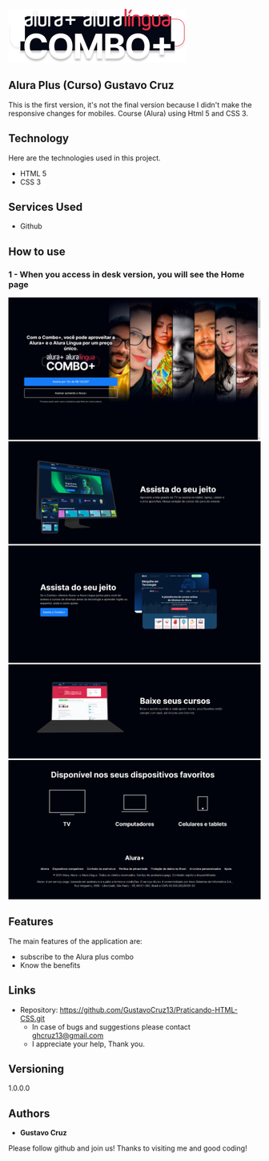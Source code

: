 ![Logo of the project](https://github.com/GustavoCruz13/Praticando-HTML-CSS/blob/master/img/Combo.png)


## Alura Plus (Curso) Gustavo Cruz
This is the first version, it's not the final version because I didn't make the responsive changes for mobiles. Course (Alura) using Html 5 and CSS 3.


## Technology 

Here are the technologies used in this project.

* HTML 5
* CSS 3


## Services Used

* Github

## How to use

### 1 - When you access in desk version, you will see the Home page 

![Homepage image](https://github.com/GustavoCruz13/Praticando-HTML-CSS/blob/master/img/home1.png)
![](https://github.com/GustavoCruz13/Praticando-HTML-CSS/blob/master/img/home2.png)
![](https://github.com/GustavoCruz13/Praticando-HTML-CSS/blob/master/img/home3.png)
![](https://github.com/GustavoCruz13/Praticando-HTML-CSS/blob/master/img/home4.png)
![](https://github.com/GustavoCruz13/Praticando-HTML-CSS/blob/master/img/home5.png)

## Features

The main features of the application are:
 - subscribe to the Alura plus combo
 - Know the benefits


## Links
  - Repository: https://github.com/GustavoCruz13/Praticando-HTML-CSS.git
    - In case of bugs and suggestions please contact ghcruz13@gmail.com 
    - I appreciate your help, Thank you.

  ## Versioning

  1.0.0.0


  ## Authors

  * **Gustavo Cruz** 

  Please follow github and join us!
  Thanks to visiting me and good coding!
